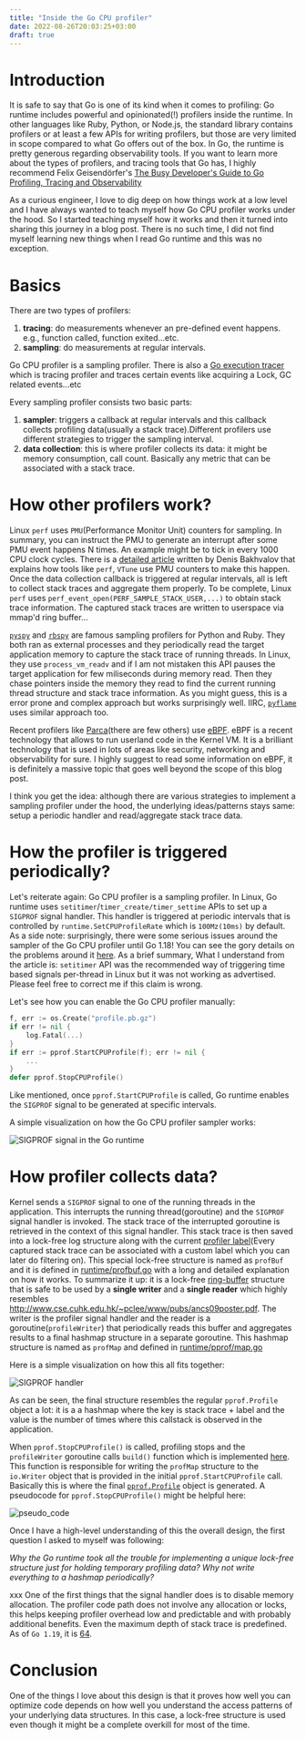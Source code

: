 ```yaml
---
title: "Inside the Go CPU profiler"
date: 2022-08-26T20:03:25+03:00
draft: true
---
```



# Introduction

It is safe to say that Go is one of its kind when it comes to profiling: Go runtime 
includes powerful and opinionated(!) profilers inside the runtime. In other languages like
Ruby, Python, or Node.js, the standard library contains profilers or at least a few APIs for writing 
profilers, but those are very limited in scope compared to what Go offers out of the box. In Go, the runtime is pretty generous regarding observability tools. If you want to
learn more about the types of profilers, and tracing tools that Go has, I highly recommend Felix Geisendörfer's
[The Busy Developer's Guide to Go Profiling, Tracing and Observability](https://github.com/DataDog/go-profiler-notes/blob/main/guide/README.md)

As a curious engineer, I love to dig deep on how things work at a low level and I have always wanted to teach 
myself how Go CPU profiler works under the hood. So I started teaching myself how it works and 
then it turned into sharing this journey in a blog post. There is no such time, I did not find myself learning new things
when I read Go runtime and this was no exception. 

# Basics

There are two types of profilers:
1. **tracing**: do measurements whenever an pre-defined event happens. e.g., function called, function exited...etc.
2. **sampling**: do measurements at regular intervals.

 Go CPU profiler is a sampling profiler. There is also a [Go execution tracer](https://pkg.go.dev/runtime/trace) which is 
 tracing profiler and traces certain events like acquiring a Lock, GC related events...etc

Every sampling profiler consists two basic parts:
1. **sampler**: triggers a callback at regular intervals and this callback collects profiling data(usually a stack trace).Different
profilers use different strategies to trigger the sampling interval.
2. **data collection**: this is where profiler collects its data: it might be memory consumption, call count. Basically any metric that can be associated with a stack trace.

# How other profilers work?

Linux `perf` uses `PMU`(Performance Monitor Unit) counters for sampling. In summary, you can instruct the PMU to generate an interrupt after some PMU event happens N times. An example might be to tick in every 1000 CPU clock cycles. There is a [detailed article](https://easyperf.net/blog/2018/06/01/PMU-counters-and-profiling-basics) written by Denis Bakhvalov that explains how tools like `perf`, `VTune` use PMU counters to make this happen. Once the data collection callback is triggered at regular intervals, all is left to collect stack traces and aggregate them properly. To be complete, Linux `perf` uses `perf_event_open(PERF_SAMPLE_STACK_USER,...)` to obtain stack trace information. The captured stack traces are written to userspace via mmap'd ring buffer...

[`pyspy`](https://github.com/benfred/py-spy) and [`rbspy`](https://github.com/rbspy/rbspy) are famous sampling profilers for Python and Ruby. They both ran as external processes and they periodically read the target application memory to capture the stack trace of running threads. In Linux, they use `process_vm_readv` and if I am not mistaken this API pauses the target application for few miliseconds during memory read. Then they chase pointers inside the memory they read to find the current running thread structure and stack trace information. As you might guess, this is a error prone and complex approach but works surprisingly well. IIRC, [`pyflame`](https://github.com/uber-archive/pyflame) uses similar approach too.

Recent profilers like [Parca](parca.dev)(there are few others) use [eBPF](https://ebpf.io/). eBPF is a recent technology that allows to run userland code in the Kernel VM. It is a brilliant technology that is used in lots of areas like security, networking and observability for sure. I highly suggest to read some information on eBPF, it is definitely a massive topic that goes well beyond the scope of this blog post.

I think you get the idea: although there are various strategies to implement a sampling profiler under the hood, the underlying ideas/patterns stays same:
setup a periodic handler and read/aggregate stack trace data.

# How the profiler is triggered periodically?

Let's reiterate again: Go CPU profiler is a sampling profiler. In Linux, Go runtime uses `setitimer`/`timer_create/timer_settime` APIs to set up a `SIGPROF` signal handler. This handler is triggered at periodic intervals that is controlled by `runtime.SetCPUProfileRate` which is `100Mz(10ms)` by default. As a side note: surprisingly, there were some serious issues around the sampler of the Go CPU profiler until Go 1.18! You can see the gory details on the problems around it [here](https://www.datadoghq.com/blog/engineering/profiling-improvements-in-go-1-18/). As a brief summary, What I understand from the article is: `setitimer` API was the recommended way of triggering time based signals per-thread in Linux but it was not working as advertised. Please feel free to correct me if this claim is wrong. 

Let's see how you can enable the Go CPU profiler manually:

```go
f, err := os.Create("profile.pb.gz")
if err != nil {
    log.Fatal(...)
}
if err := pprof.StartCPUProfile(f); err != nil {
    ...
}
defer pprof.StopCPUProfile()
```

Like mentioned, once `pprof.StartCPUProfile` is called, Go runtime enables the `SIGPROF` signal to be generated at specific intervals.

A simple visualization on how the Go CPU profiler sampler works:

![SIGPROF signal in the Go runtime](/sigprof.png)

# How profiler collects data?

Kernel sends a `SIGPROF` signal to one of the running threads in the application. This interrupts the running thread(goroutine) and the `SIGPROF` signal handler is invoked. The stack trace of the interrupted goroutine is retrieved in the context of this signal handler. This stack trace is then saved into a lock-free log structure along with the current [profiler label](https://rakyll.org/profiler-labels/)(Every captured stack trace can be associated with a custom label which you can later do filtering on). This special lock-free structure is named as `profBuf` and it is defined in [runtime/profbuf.go](https://github.com/golang/go/blob/master/src/runtime/profbuf.go) with a long and detailed explanation on how it works. To summarize it up: it is a lock-free [ring-buffer](https://en.wikipedia.org/wiki/Circular_buffer) structure that is safe to be used by a **single writer** and a **single reader** which highly resembles http://www.cse.cuhk.edu.hk/~pclee/www/pubs/ancs09poster.pdf. The writer is the profiler signal handler and the reader is a goroutine(`profileWriter`) that periodically reads this buffer and aggregates results to a final hashmap structure in a separate goroutine. This hashmap structure is named as `profMap` and defined in [runtime/pprof/map.go](https://github.com/golang/go/blob/master/src/runtime/pprof/map.go)

Here is a simple visualization on how this all fits together:

![SIGPROF handler](/sigprof_handler.png)

As can be seen, the final structure resembles the regular `pprof.Profile` object a lot: it is a a hashmap where the key is stack trace + label and the value is the number of times where this callstack is observed in the application.

When `pprof.StopCPUProfile()` is called, profiling stops and the `profileWriter` goroutine calls `build()` function which is implemented [here](https://github.com/golang/go/blob/aa4299735b78189eeac1e2c4edafb9d014cc62d7/src/runtime/pprof/proto.go#L348). This function is responsible for writing the `profMap` structure to the `io.Writer` object that is provided in the initial
`pprof.StartCPUProfile` call. Basically this is where the final [`pprof.Profile`](https://pkg.go.dev/runtime/pprof#Profile) object is generated. A pseudocode for `pprof.StopCPUProfile()` might be helpful here:

![pseudo_code](/pseudo_code.png)

Once I have a high-level understanding of this the overall design, the first question I asked to myself was following: 

*Why the Go runtime took all the trouble for implementing a unique lock-free structure just for holding temporary profiling data? Why not write everything to a hashmap
periodically?*

xxx
One of the first things that the signal handler does is to disable memory allocation. The profiler code path does not involve any allocation or locks, this helps keeping profiler overhead low and predictable and with probably additional benefits. Even the maximum depth of stack trace is predefined. As of `Go 1.19`, it is [64](https://github.com/golang/go/blob/54cf1b107d24e135990314b56b02264dba8620fc/src/runtime/cpuprof.go#L22).

# Conclusion

One of the things I love about this design is that it proves how well you can optimize code depends on how well you understand the access patterns of your underlying data structures. In this case, a lock-free structure is used even though it might be a complete overkill for most of the time.
